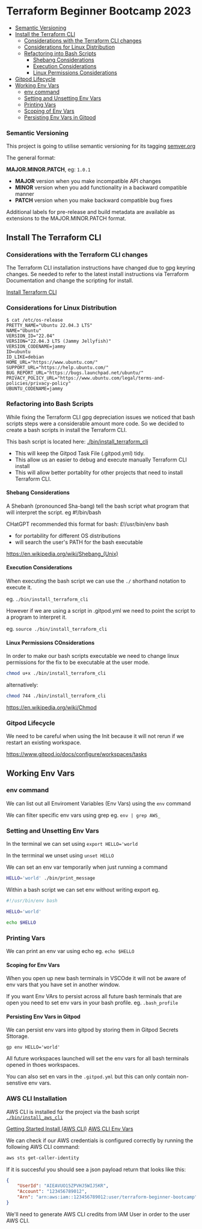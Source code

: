 # Terraform Beginner Bootcamp 2023

- [Semantic Versioning](#semantic-versioning)
- [Install the Terraform CLI](#install-the-terraform-cli)
  * [Considerations with the Terraform CLI changes](#considerations-with-the-terraform-cli-changes)
  * [Considerations for Linux Distribution](#considerations-for-linux-distribution)
  * [Refactoring into Bash Scripts](#refactoring-into-bash-scripts)
    + [Shebang Considerations](#shebang-considerations)
    + [Execution Considerations](#execution-considerations)
    + [Linux Permissions Considerations](#linux-permissions-considerations)
 - [Gitpod Lifecycle](#gitpod-lifecycle)
 - [Working Env Vars](#working-env-vars)
   * [env command](#env-command)
   * [Setting and Unsetting Env Vars](#setting-and-unsetting-env-vars)
   * [Printing Vars](#printing-vars)
   * [Scoping of Env Vars](#scoping-of-env-vars)
   * [Persisting Env Vars in Gitpod](#persisting-env-vars-in-gitpod)


### Semantic Versioning

This project is going to utilise semantic versioning for its tagging
[semver.org](https://semver.org/)

The general format:

 **MAJOR.MINOR.PATCH**, eg: `1.0.1`

- **MAJOR** version when you make incompatible API changes
- **MINOR** version when you add functionality in a backward compatible manner
- **PATCH** version when you make backward compatible bug fixes

Additional labels for pre-release and build metadata are available as extensions to the MAJOR.MINOR.PATCH format. 

## Install The Terraform CLI

### Considerations with the Terraform CLI changes
The Terraform CLI installation instructions have changed due to gpg keyring changes. Se needed to refer to the latest install instructions via Terraform Documentation and change the scripting for install.

[Install Terraform CLI](https://developer.hashicorp.com/terraform/tutorials/aws-get-started/install-cli)

### Considerations for Linux Distribution

```
$ cat /etc/os-release
PRETTY_NAME="Ubuntu 22.04.3 LTS"
NAME="Ubuntu"
VERSION_ID="22.04"
VERSION="22.04.3 LTS (Jammy Jellyfish)"
VERSION_CODENAME=jammy
ID=ubuntu
ID_LIKE=debian
HOME_URL="https://www.ubuntu.com/"
SUPPORT_URL="https://help.ubuntu.com/"
BUG_REPORT_URL="https://bugs.launchpad.net/ubuntu/"
PRIVACY_POLICY_URL="https://www.ubuntu.com/legal/terms-and-policies/privacy-policy"
UBUNTU_CODENAME=jammy
```

### Refactoring into Bash Scripts

While fixing the Terraform CLI gpg depreciation issues we noticed that bash scripts steps were a considerable amount more code. So we decided to create a bash scripts in install the Terraform CLI.

This bash script is located here: [./bin/install_terraform_cli](../bin/install_terraform_cli.sh)

- This will keep the Gitpod Task File (.gitpod.yml) tidy.
- This allow us an easier to debug and execute manually Terraform CLI install
- This will allow better portablity for other projects that need to install Terraform CLI.

#### Shebang Considerations

A Shebanh (pronounced Sha-bang) tell the bash script what program that will interpret the script. eg #!/bin/bash

CHatGPT recommended this format for bash: £!/usr/bin/env bash

- for portability for different OS distributions
- will search the user's PATH for the bash executable
  
https://en.wikipedia.org/wiki/Shebang_(Unix)

#### Execution Considerations

When executing the bash script we can use the `./` shorthand notation to execute it.

eg. `./bin/install_terraform_cli`

However if we are using a script in .gitpod.yml we need to point the script to a program to interpret it.

eg. `source ./bin/install_terraform_cli`

#### Linux Permissions COnsiderations

In order to make our bash scripts executable we need to change linux permissions for the fix to be executable at the user mode.

```sh
chmod u+x ./bin/install_terraform_cli
```

alternatively:

```sh
chmod 744 ./bin/install_terraform_cli
```

https://en.wikipedia.org/wiki/Chmod

### Gitpod Lifecycle

We need to be careful when using the Init because it will not rerun if we restart an existing workspace.

https://www.gitpod.io/docs/configure/workspaces/tasks

## Working Env Vars

### env command

We can list out all Enviroment Variables (Env Vars) using the `env` command

We can filter specific env vars using grep eg. `env | grep AWS_`

### Setting and Unsetting Env Vars

In the terminal we can set using `export HELLO='world`

In the terrminal we unset using `unset HELLO`

We can set an env var temporarily when just running a command

```sh
HELLO='world' ./bin/print_message
```
Within a bash script we can set env without writing export eg.

```sh
#!/usr/bin/env bash

HELLO='world'

echo $HELLO
```

### Printing Vars

We can print an env var using echo eg. `echo $HELLO`

#### Scoping for Env Vars

When you open up new bash terminals in VSCOde it will not be aware of env vars that you have set in another window.

If you want Env VArs to persist across all future bash terminals that are open you need to set env vars in your bash profile. eg. `.bash_profile`

#### Persisting Env Vars in Gitpod

We can persist env vars into gitpod by storing them in Gitpod Secrets Sttorage.

```
gp env HELLO='world'
```

All future workspaces launched will set the env vars for all bash terminals opened in thoes workspaces.

You can also set en vars in the `.gitpod.yml` but this can only contain non-senstive env vars.

### AWS CLI Installation

AWS CLI is installed for the project via the bash script [`./bin/install_aws_cli`](./bin/install_aws_cli)


[Getting Started Install (AWS CLI)](https://docs.aws.amazon.com/cli/latest/userguide/getting-started-install.html)
[AWS CLI Env Vars](https://docs.aws.amazon.com/cli/latest/userguide/cli-configure-envvars.html)

We can check if our AWS credentials is configured correctly by running the following AWS CLI command:
```sh
aws sts get-caller-identity
```

If it is succesful you should see a json payload return that looks like this:

```json
{
    "UserId": "AIEAVUO15ZPVHJ5WIJ5KR",
    "Account": "123456789012",
    "Arn": "arn:aws:iam::123456789012:user/terraform-beginner-bootcamp"
}
```

We'll need to generate AWS CLI credits from IAM User in order to the user AWS CLI.
